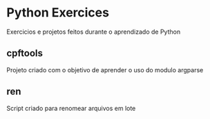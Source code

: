 # Python Exercices
Exercicios e projetos feitos durante o aprendizado de Python
## cpftools
Projeto criado com o objetivo de aprender o uso do modulo argparse
## ren
Script criado para renomear arquivos em lote
